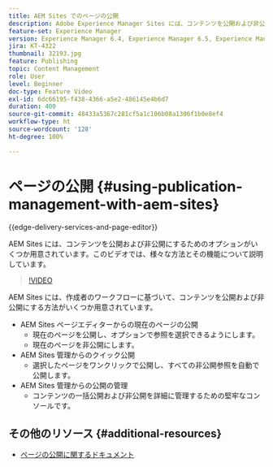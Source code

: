 ```yaml
---
title: AEM Sites でのページの公開
description: Adobe Experience Manager Sites には、コンテンツを公開および非公開にするためのオプションがいくつか用意されています。このビデオでは、様々な方法とその機能について説明しています。
feature-set: Experience Manager
version: Experience Manager 6.4, Experience Manager 6.5, Experience Manager as a Cloud Service
jira: KT-4322
thumbnail: 32193.jpg
feature: Publishing
topic: Content Management
role: User
level: Beginner
doc-type: Feature Video
exl-id: 6dc66195-f438-4366-a5e2-486145e4b6d7
duration: 400
source-git-commit: 48433a5367c281cf5a1c106b08a1306f1b0e8ef4
workflow-type: ht
source-wordcount: '128'
ht-degree: 100%

---
```


# ページの公開  {#using-publication-management-with-aem-sites}

{{edge-delivery-services-and-page-editor}}

AEM Sites には、コンテンツを公開および非公開にするためのオプションがいくつか用意されています。このビデオでは、様々な方法とその機能について説明しています。

>[!VIDEO](https://video.tv.adobe.com/v/36797?quality=12&learn=on&captions=jpn)

AEM Sites には、作成者のワークフローに基づいて、コンテンツを公開および非公開にする方法がいくつか用意されています。

* AEM Sites ページエディターからの現在のページの公開
   * 現在のページを公開し、オプションで参照を選択できるようにします。
   * 現在のページを非公開にします。
* AEM Sites 管理からのクイック公開
   * 選択したページをワンクリックで公開し、すべての非公開参照を自動で公開します。
* AEM Sites 管理からの公開の管理
   * コンテンツの一括公開および非公開を詳細に管理するための堅牢なコンソールです。

## その他のリソース {#additional-resources}

* [ページの公開に関するドキュメント](https://experienceleague.adobe.com/docs/experience-manager-65/authoring/authoring/publishing-pages.html?lang=ja)
